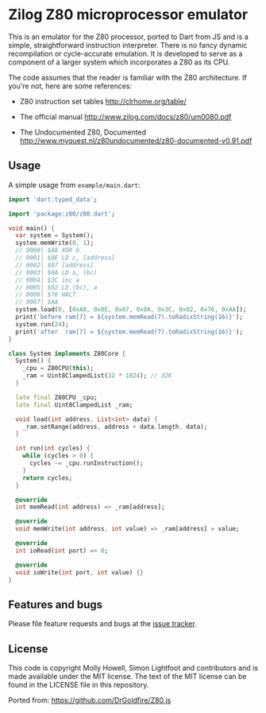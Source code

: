 # Zilog Z80 microprocessor emulator

This is an emulator for the Z80 processor, ported to Dart from JS and is a simple, 
straightforward instruction interpreter. There is no fancy dynamic recompilation 
or cycle-accurate emulation. It is developed to serve as a component of a larger 
system which incorporates a Z80 as its CPU.

The code assumes that the reader is familiar with the Z80 architecture.
If you're not, here are some references:

  * Z80 instruction set tables
    http://clrhome.org/table/

  * The official manual
    http://www.zilog.com/docs/z80/um0080.pdf

  * The Undocumented Z80, Documented
    http://www.myquest.nl/z80undocumented/z80-documented-v0.91.pdf

## Usage

A simple usage from `example/main.dart`:

```dart
import 'dart:typed_data';

import 'package:z80/z80.dart';

void main() {
  var system = System();
  system.memWrite(0, 1);
  // 0000| $A8 XOR b
  // 0001| $0E LD c, [address]
  // 0002| $07 [address]
  // 0003| $0A LD a, (bc)
  // 0004| $3C inc a
  // 0005| $02 LD (bc), a
  // 0006| $76 HALT
  // 0007| $AA
  system.load(0, [0xA8, 0x0E, 0x07, 0x0A, 0x3C, 0x02, 0x76, 0xAA]);
  print('before ram[7] = ${system.memRead(7).toRadixString(16)}');
  system.run(24);
  print('after  ram[7] = ${system.memRead(7).toRadixString(16)}');
}

class System implements Z80Core {
  System() {
    _cpu = Z80CPU(this);
    _ram = Uint8ClampedList(32 * 1024); // 32K
  }

  late final Z80CPU _cpu;
  late final Uint8ClampedList _ram;

  void load(int address, List<int> data) {
    _ram.setRange(address, address + data.length, data);
  }

  int run(int cycles) {
    while (cycles > 0) {
      cycles -= _cpu.runInstruction();
    }
    return cycles;
  }

  @override
  int memRead(int address) => _ram[address];

  @override
  void memWrite(int address, int value) => _ram[address] = value;

  @override
  int ioRead(int port) => 0;

  @override
  void ioWrite(int port, int value) {}
}
```

## Features and bugs

Please file feature requests and bugs at the [issue tracker][tracker].

## License
This code is copyright Molly Howell, Simon Lightfoot and contributors and is made
available under the MIT license. The text of the MIT license can be found in the
LICENSE file in this repository.

Ported from: https://github.com/DrGoldfire/Z80.js

[tracker]: https://github.com/slightfoot/dart_z80/issues
